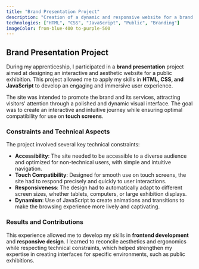 ```yaml
---
title: "Brand Presentation Project"
description: "Creation of a dynamic and responsive website for a brand presentation at a public exhibition."
technologies: ["HTML", "CSS", "JavaScript", "Public", "Branding"]
imageColor: from-blue-400 to-purple-500
---
```


## Brand Presentation Project

During my apprenticeship, I participated in a **brand presentation** project aimed at designing an interactive and aesthetic website for a public exhibition. This project allowed me to apply my skills in **HTML, CSS, and JavaScript** to develop an engaging and immersive user experience.

The site was intended to promote the brand and its services, attracting visitors' attention through a polished and dynamic visual interface. The goal was to create an interactive and intuitive journey while ensuring optimal compatibility for use on **touch screens**.

### Constraints and Technical Aspects

The project involved several key technical constraints:

- **Accessibility**: The site needed to be accessible to a diverse audience and optimized for non-technical users, with simple and intuitive navigation.
- **Touch Compatibility**: Designed for smooth use on touch screens, the site had to respond precisely and quickly to user interactions.
- **Responsiveness**: The design had to automatically adapt to different screen sizes, whether tablets, computers, or large exhibition displays.
- **Dynamism**: Use of JavaScript to create animations and transitions to make the browsing experience more lively and captivating.

### Results and Contributions

This experience allowed me to develop my skills in **frontend development** and **responsive design**. I learned to reconcile aesthetics and ergonomics while respecting technical constraints, which helped strengthen my expertise in creating interfaces for specific environments, such as public exhibitions.